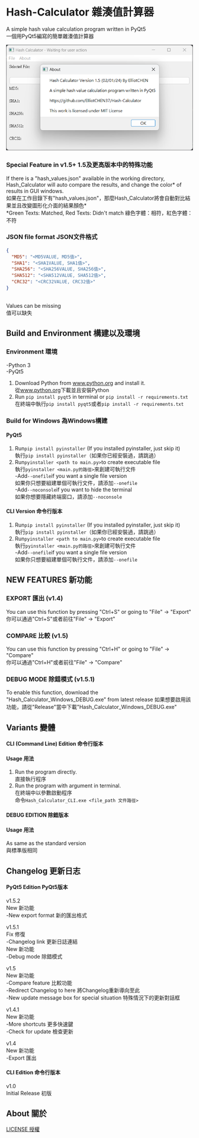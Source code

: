 # Hash-Calculator 雜湊值計算器
A simple hash value calculation program written in PyQt5<br>
一個用PyQt5編寫的簡單雜湊值計算器

![Hash Calculator](Hash_Calculator_v1.5.png)

### Special Feature in v1.5+ 1.5及更高版本中的特殊功能
If there is a "hash_values.json" available in the working directory, Hash_Calculator will auto compare the results, and change the color* of results in GUI windows.<br>
如果在工作目錄下有"hash_values.json"，那麼Hash_Calculator將會自動對比結果並且改變圖形化介面的結果顏色*<br>
*Green Texts: Matched, Red Texts: Didn't match 綠色字體：相符，紅色字體：不符<br>

### JSON file format JSON文件格式
```JSON
{
  "MD5": "<MD5VALUE, MD5值>",
  "SHA1": "<SHA1VALUE, SHA1值>",
  "SHA256": "<SHA256VALUE, SHA256值>",
  "SHA512": "<SHA512VALUE, SHA512值>",
  "CRC32": "<CRC32VALUE, CRC32值>"
}

```
<br>
Values can be missing<br>
值可以缺失

## Build and Environment 構建以及環境
### Environment 環境
-Python 3<br>
-PyQt5<br>
1. Download Python from <a href="https://www.python.org">www.python.org</a> and install it.<br>
   從<a href="https://www.python.org">www.python.org</a>下載並且安裝Python
2. Run `pip install pyqt5` in terminal or `pip install -r requirements.txt`<br>
   在終端中執行`pip install pyqt5`或者`pip install -r requirements.txt`

### Build for Windows 為Windows構建
#### PyQt5
1. Run`pip install pyinstaller` (If you installed pyinstaller, just skip it)<br>
   執行`pip install pyinstaller`（如果你已經安裝過，請跳過）<br>
2. Run`pyinstaller <path to main.py>`to create executable file<br>
   執行`pyinstaller <main.py的路徑>`來創建可執行文件<br>
-Add`--onefile`if you want a single file version<br>
 如果你只想要組建單個可執行文件，請添加`--onefile`<br>
-Add`--noconsole`if you want to hide the terminal<br>
 如果你想要隱藏終端窗口，請添加`--noconsole`
#### CLI Version 命令行版本
1. Run`pip install pyinstaller` (If you installed pyinstaller, just skip it)<br>
   執行`pip install pyinstaller`（如果你已經安裝過，請跳過）<br>
2. Run`pyinstaller <path to main.py>`to create executable file<br>
   執行`pyinstaller <main.py的路徑>`來創建可執行文件<br>
-Add`--onefile`if you want a single file version<br>
 如果你只想要組建單個可執行文件，請添加`--onefile`<br>

## NEW FEATURES 新功能
### EXPORT 匯出 (v1.4)
You can use this function by pressing "Ctrl+S" or going to "File" -> "Export"<br>
你可以通過"Ctrl+S"或者前往"File" -> "Export"

### COMPARE 比較 (v1.5)
You can use this function by pressing "Ctrl+H" or going to "File" -> "Compare"<br>
你可以通過"Ctrl+H"或者前往"File" -> "Compare"

### DEBUG MODE 除錯模式 (v1.5.1)
To enable this function, download the "Hash_Calculator_Windows_DEBUG.exe" from latest release
如果想要啟用該功能，請從"Release"當中下載"Hash_Calculator_Windows_DEBUG.exe"

## Variants 變體
#### CLI (Command Line) Edition 命令行版本<br>
#### Usage 用法
1. Run the program directly. <br>
    直接執行程序
2. Run the program with argument in terminal. <br>
在終端中以參數啟動程序<br>
命令`Hash_Calculator_CLI.exe <file_path 文件路徑>`<br>

#### DEBUG EDITION 除錯版本
#### Usage 用法
As same as the standard version<br>
與標準版相同

## Changelog 更新日志
#### PyQt5 Edition PyQt5版本
v1.5.2<br>
New 新功能<br>
-New export format 新的匯出格式

v1.5.1<br>
Fix 修復<br>
-Changelog link 更新日誌連結<br>
New 新功能<br>
-Debug mode 除錯模式

v1.5<br>
New 新功能<br>
-Compare feature 比較功能<br>
-Redirect Changelog to here 將Changelog重新導向至此<br>
-New update message box for special situation 特殊情況下的更新對話框

v1.4.1<br>
New 新功能<br>
-More shortcuts 更多快速鍵<br>
-Check for update 檢查更新

v1.4<br>
New 新功能<BR>
-Export 匯出
#### CLI Edition 命令行版本
v1.0<br>
Initial Release 初版

## About 關於
[LICENSE 授權](LICENSE.txt)
